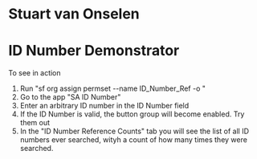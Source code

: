 # Stuart van Onselen
# ID Number Demonstrator

To see in action
1. Run "sf org assign permset --name ID_Number_Ref -o <a scratch org>"
2. Go to the app "SA ID Number"
3. Enter an arbitrary ID number in the ID Number field
4. If the ID Number is valid, the button group will become enabled. Try them out
5. In the "ID Number Reference Counts" tab you will see the list of all ID numbers ever searched, wityh a count of how many times they were searched.

